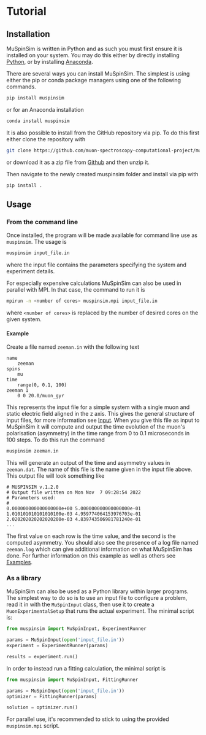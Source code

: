 
# Tutorial

## Installation

MuSpinSim is written in Python and as such you must first ensure it is installed on your system. You may do this either by directly installing [Python](https://www.python.org/downloads/), or by installing [Anaconda](https://www.anaconda.com/products/distribution).

There are several ways you can install MuSpinSim. The simplest is using either the pip or conda package managers using one of the following commands.

```bash
pip install muspinsim
```

or for an Anaconda installation

```bash
conda install muspinsim
```

It is also possible to install from the GitHub repository via pip. To do this first either clone the repository with

```bash
git clone https://github.com/muon-spectroscopy-computational-project/muspinsim.git
```
or download it as a zip file from [Github](https://github.com/muon-spectroscopy-computational-project/muspinsim) and then unzip it.

Then navigate to the newly created muspinsim folder and install via pip with
```bash
pip install .
```

## Usage

### From the command line

Once installed, the program will be made available for command line use as `muspinsim`. The usage is

```bash
muspinsim input_file.in
```

where the input file contains the parameters specifying the system and experiment details.

For especially expensive calculations MuSpinSim can also be used in parallel with MPI. In that case, the command to run it is

```bash
mpirun -n <number of cores> muspinsim.mpi input_file.in
```

where `<number of cores>` is replaced by the number of desired cores on the given system.

#### Example

Create a file named `zeeman.in` with the following text

```plaintext
name
    zeeman
spins
    mu
time
    range(0, 0.1, 100)
zeeman 1
    0 0 20.0/muon_gyr
```

This represents the input file for a simple system with a single muon and static electric field aligned in the z axis. This gives the general structure of input files, for more information see [Input](../input). When you give this file as input to MuSpinSim it will compute and output the time evolution of the muon's polarisation (asymmetry) in the time range from 0 to 0.1 microseconds in 100 steps. To do this run the command

```bash
muspinsim zeeman.in
```

This will generate an output of the time and asymmetry values in `zeeman.dat`. The name of this file is the name given in the input file above. This output file will look something like
```plaintext
# MUSPINSIM v.1.2.0
# Output file written on Mon Nov  7 09:28:54 2022
# Parameters used:
#
0.000000000000000000e+00 5.000000000000000000e-01
1.010101010101010100e-03 4.959774064153976703e-01
2.020202020202020200e-03 4.839743506981781240e-01
...
```
The first value on each row is the time value, and the second is the computed asymmetry. You should also see the presence of a log file named `zeeman.log` which can give additional information on what MuSpinSim has done. For further information on this example as well as others see [Examples](../examples).


### As a library

MuSpinSim can also be used as a Python library within larger programs. The simplest way to do so is to use an input file to configure a problem, read it in with the `MuSpinInput` class, then use it to create a `MuonExperimentalSetup` that runs the actual experiment. The minimal script is:

```python
from muspinsim import MuSpinInput, ExperimentRunner

params = MuSpinInput(open('input_file.in'))
experiment = ExperimentRunner(params)

results = experiment.run()
```

In order to instead run a fitting calculation, the minimal script is

```python
from muspinsim import MuSpinInput, FittingRunner

params = MuSpinInput(open('input_file.in'))
optimizer = FittingRunner(params)

solution = optimizer.run()
```

For parallel use, it's recommended to stick to using the provided `muspinsim.mpi` script.
